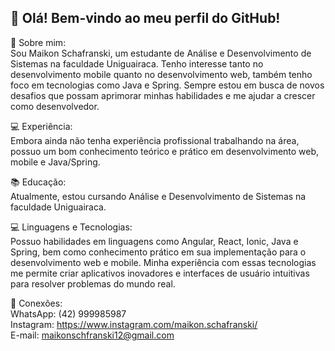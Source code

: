 ## 👋 Olá! Bem-vindo ao meu perfil do GitHub!

🌟 Sobre mim:<br>
Sou Maikon Schafranski, um estudante de Análise e Desenvolvimento de Sistemas na faculdade Uniguairaca. Tenho interesse tanto no desenvolvimento mobile quanto no desenvolvimento web, também tenho foco em tecnologias como Java e Spring. Sempre estou em busca de novos desafios que possam aprimorar minhas habilidades e me ajudar a crescer como desenvolvedor.

💻 Experiência:<br>
Embora ainda não tenha experiência profissional trabalhando na área, possuo um bom conhecimento teórico e prático em desenvolvimento web, mobile e Java/Spring.

📚 Educação:<br>
Atualmente, estou cursando Análise e Desenvolvimento de Sistemas na faculdade Uniguairaca.

💻 Linguagens e Tecnologias:<br>
Possuo habilidades em linguagens como Angular, React, Ionic, Java e Spring, bem como conhecimento prático em sua implementação para o desenvolvimento web e mobile. Minha experiência com essas tecnologias me permite criar aplicativos inovadores e interfaces de usuário intuitivas para resolver problemas do mundo real.

🔗 Conexões:<br>
WhatsApp: (42) 999985987<br>
Instagram: https://www.instagram.com/maikon.schafranski/<br>
E-mail: maikonschfranski12@gmail.com<br>

